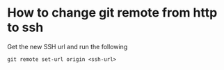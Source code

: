 # How to change git remote from http to ssh

Get the new SSH url and run the following

```
git remote set-url origin <ssh-url>
```